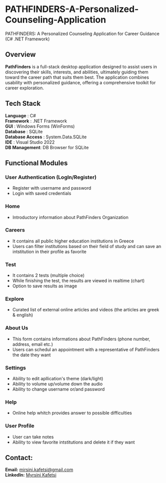 # PATHFINDERS-A-Personalized-Counseling-Application
PATHFINDERS: A Personalized Counseling Application for Career Guidance (C# .NET Framework)

## Overview
**PathFinders** is a full-stack desktop application designed to assist users in discovering their skills, interests, and abilities, ultimately guiding them toward the career path that suits them best. The application combines usability with personalized guidance, offering a comprehensive toolkit for career exploration.

## Tech Stack
 **Language** :  C#                                       
 **Framework** : .NET Framework                          
 **GUI** : Windows Forms (WinForms)                
 **Database** : SQLite                                  
 **Database Access** : System.Data.SQLite                       
 **IDE**  : Visual Studio 2022                       
 **DB Management**: DB Browser for SQLite        

 ##  Functional Modules
### User Authentication (LogIn/Register)
- Register with username and password
- Login with saved credentials
### Home 
- Introductory information about PathFinders Organization
### Careers
- It contains all public higher education institutions in Greece
- Users can filter institutions based on their field of study and can save an intstitution in their profile as favorite
### Test
- It contains 2 tests (multiple choice)
- While finishing the test, the results are viewed in realtime (chart)
- Option to save results as image
### Explore
- Curated list of external online articles and videos (the articles are greek & english)
### About Us
- This form contains informations about PathFinders (phone number, address, email etc.)
- Users can schedul an appointment with a representative of PathFinders the date they want
### Settings
- Ability to edit apllication's theme (dark/light)
- Ability to volume up/volume down the audio
- Ability to change username or/and password
### Help
- Online help whitch provides answer to possible difficulties
### User Profile
- User can take notes 
- Ability to view favorite intstitutions and delete it if they want

## Contact:  
**Email:** mirsini.kafetsi@gmail.com  
**LinkedIn:** [Myrsini Kafetsi](linkedin.com/in/myrsini-kafetsi)
